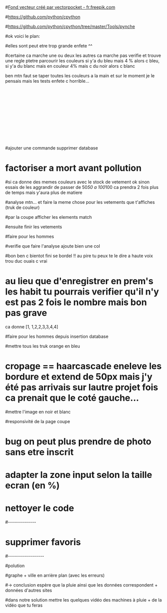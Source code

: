 
#<a href="https://fr.freepik.com/photos-vecteurs-libre/fond">Fond vecteur créé par vectorpocket - fr.freepik.com</a>

#https://github.com/python/cpython

#https://github.com/python/cpython/tree/master/Tools/pynche

#ok voici le plan:

#elles sont peut etre trop grande enfete ^^

#certaine ca marche une ou deux les autres ca marche pas verifie et trouve une regle ptetre parcourir les couleurs si y'a du bleu mais 4 % alors c bleu, si y'a du blanc mais en couleur 4% mais c du noir alors c blanc


ben mtn faut se taper toutes les couleurs a la main et sur le moment je le pensais mais les tests enfete c horrible... 










<br><br><br><br><br><br><br><br><br><br>

#ajouter une commande supprimer database

# factoriser a mort avant pollution

#si ca donne des memes couleurs avec le stock de vetement ok sinon essais de les aggrandir de passer de 50*50 a 100*100 ca prendra 2 fois plus de temps mais y'aura plus de matiere

#analyse mtn... et faire la meme chose pour les vetements que t'affiches (truk de couleur)

#par la coupe afficher les elements match

#ensuite finir les vetements

#faire pour les hommes

#verifie que faire l'analyse ajoute bien une col

#bon ben c bientot fini se bordel !! au pire tu peux te le dire a haute voix trou duc ouais c vrai

# au lieu que d'enregistrer en prem's les habit tu pourrais verifier qu'il n'y est pas 2 fois le nombre mais bon pas grave

ca donne [1, 1,2,2,3,3,4,4] 


#faire pour les hommes depuis insertion database 

#mettre tous les truk orange en bleu




# cropage == haarcascade eneleve les bordure et extend de 50px mais j'y été pas arrivais sur lautre projet fois ca prenait que le coté gauche...

#mettre l'image en noir et blanc


#responsivité de la page coupe

# bug on peut plus prendre de photo sans etre inscrit

# adapter la zone input selon la taille ecran (en %)

# nettoyer le code









#--------------



# supprimer favoris



#------------------
























#polution


#graphe + ville en arrière plan (avec les erreurs) 

 #-> conclusion espère que la pluie ainsi que les données correspondent + données d'autres sites
  
#dans notre solution mettre les quelques vidéo des machines à pluie + de la vidéo que tu feras

